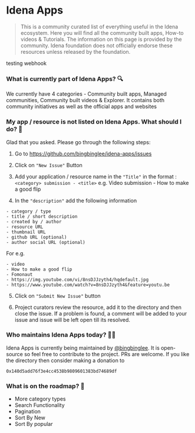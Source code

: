 # Idena Apps
> This is a community curated list of everything useful in the Idena ecosystem. Here you will find all the community built apps, How-to videos & Tutorials. The information on this page is provided by the community. Idena foundation does not officially endorse these resources unless released by the foundation.

testing webhook

### What is currently part of Idena Apps? 🔍
We currently have 4 categories - Community built apps, Managed communities, Community built videos & Explorer. It contains both community initiatives as well as the official apps and websites

### My app / resource is not listed on Idena Apps. What should I do? 🤔
Glad that you asked. Please go through the following steps:

1. Go to https://github.com/bingbinglee/idena-apps/issues

2. Click on `"New Issue"` Button 

3. Add your application / resource name in the `"Title"` in the format : ```<category> submission - <title>```
e.g. Video submission - How to make a good flip 

4. In the `"description"` add the following information
```
- category / type
- title / short description
- created by / author 
- resource URL
- thumbnail URL 
- github URL (optional) 
- author social URL (optional) 
```

For e.g.

```
- video 
- How to make a good flip 
- Fomonaut
- https://img.youtube.com/vi/8nsDJJzyth4/hqdefault.jpg
- https://www.youtube.com/watch?v=8nsDJJzyth4&feature=youtu.be
```

5. Click on `"Submit New Issue"` button

6. Project curators review the resource, add it to the directory and then close the issue. If a problem is found, a comment will be added to your issue and issue will be left open till its resolved.


### Who maintains Idena Apps today? 🙏🏼
Idena Apps is currently being maintained by [@bingbinglee](https://github.com/bingbinglee/). It is open-source so feel free to contribute to the project. PRs are welcome. 
If you like the directory then consider making a donation to 

```0x140d5add76f3e4cc4538b9809601383bd74689df```


### What is on the roadmap? 📍
- More category types
- Search Functionality
- Pagination
- Sort By New
- Sort By popular

